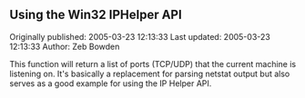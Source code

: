 ## Using the Win32 IPHelper API 
Originally published: 2005-03-23 12:13:33 
Last updated: 2005-03-23 12:13:33 
Author: Zeb Bowden 
 
This function will return a list of ports (TCP/UDP) that the current machine is listening on. It's basically a replacement for parsing netstat output but also serves as a good example for using the IP Helper API.